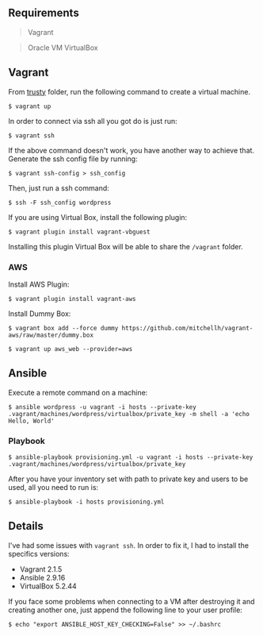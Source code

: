 ## Requirements
> Vagrant

> Oracle VM VirtualBox


## Vagrant
From [trusty](trusty) folder, run the following command to create a virtual machine.
```shell
$ vagrant up
```

In order to connect via ssh all you got do is just run:
```shell
$ vagrant ssh
```
If the above command doesn't work, you have another way to achieve that. Generate the ssh config file by running:
```shell
$ vagrant ssh-config > ssh_config
```
Then, just run a ssh command:
```shell
$ ssh -F ssh_config wordpress
```

If you are using Virtual Box, install the following plugin:
```shell
$ vagrant plugin install vagrant-vbguest
```
Installing this plugin Virtual Box will be able to share the `/vagrant` folder.


### AWS
Install AWS Plugin:
```
$ vagrant plugin install vagrant-aws
```
Install Dummy Box:
```
$ vagrant box add --force dummy https://github.com/mitchellh/vagrant-aws/raw/master/dummy.box
```

```
$ vagrant up aws_web --provider=aws
```


## Ansible
Execute a remote command on a machine:
```shell
$ ansible wordpress -u vagrant -i hosts --private-key .vagrant/machines/wordpress/virtualbox/private_key -m shell -a 'echo Hello, World'
```

### Playbook

```shell
$ ansible-playbook provisioning.yml -u vagrant -i hosts --private-key .vagrant/machines/wordpress/virtualbox/private_key
```
After you have your inventory set with path to private key and users to be used, all you need to run is:
```shell
$ ansible-playbook -i hosts provisioning.yml
```

## Details
I've had some issues with `vagrant ssh`. In order to fix it, I had to install the specifics versions:

* Vagrant 2.1.5
* Ansible 2.9.16
* VirtualBox 5.2.44

If you face some problems when connecting to a VM after destroying it and creating another one, just append the following line to your user profile:
```
$ echo "export ANSIBLE_HOST_KEY_CHECKING=False" >> ~/.bashrc
```